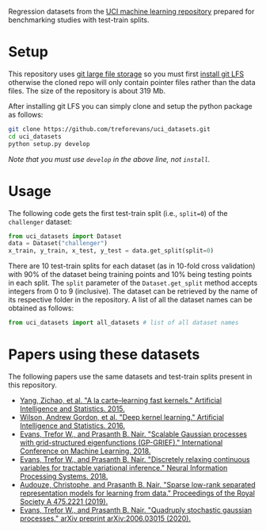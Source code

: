 Regression datasets from the [UCI machine learning repository](https://archive.ics.uci.edu) prepared for benchmarking studies with test-train splits.

# Setup
This repository uses [git large file storage](https://git-lfs.github.com/) so you must first [install git LFS](https://github.com/git-lfs/git-lfs/wiki/Installation) otherwise the cloned repo will only contain pointer files rather than the data files.
The size of the repository is about 319 Mb.

After installing git LFS you can simply clone and setup the python package as follows:
```bash
git clone https://github.com/treforevans/uci_datasets.git
cd uci_datasets
python setup.py develop
```
*Note that you must use `develop` in the above line, not `install`.*

# Usage
The following code gets the first test-train split (i.e., `split=0`) of the `challenger` dataset:
```python
from uci_datasets import Dataset
data = Dataset("challenger")
x_train, y_train, x_test, y_test = data.get_split(split=0)
```
There are 10 test-train splits for each dataset (as in 10-fold cross validation) with 90% of the dataset being training points and 10% being testing points in each split.
The `split` parameter of the `Dataset.get_split` method accepts integers from 0 to 9 (inclusive).
The dataset can be retrieved by the name of its respective folder in the repository.
A list of all the dataset names can be obtained as follows:
```python
from uci_datasets import all_datasets # list of all dataset names
```

# Papers using these datasets
The following papers use the same datasets and test-train splits present in this repository.
* [Yang, Zichao, et al. "A la carte–learning fast kernels." Artificial Intelligence and Statistics. 2015.](https://proceedings.mlr.press/v38/yang15b.html)
* [Wilson, Andrew Gordon, et al. "Deep kernel learning." Artificial Intelligence and Statistics. 2016.](https://proceedings.mlr.press/v51/wilson16.html)
* [Evans, Trefor W., and Prasanth B. Nair. "Scalable Gaussian processes with grid-structured eigenfunctions (GP-GRIEF)." International Conference on Machine Learning. 2018.](https://arxiv.org/abs/1807.02125)
* [Evans, Trefor W., and Prasanth B. Nair. "Discretely relaxing continuous variables for tractable variational inference." Neural Information Processing Systems. 2018.](https://arxiv.org/abs/1809.04279)
* [Audouze, Christophe, and Prasanth B. Nair. "Sparse low-rank separated representation models for learning from data." Proceedings of the Royal Society A 475.2221 (2019).](https://royalsocietypublishing.org/doi/full/10.1098/rspa.2018.0490)
* [Evans, Trefor W., and Prasanth B. Nair. "Quadruply stochastic gaussian processes." arXiv preprint arXiv:2006.03015 (2020).](https://arxiv.org/abs/2006.03015)

